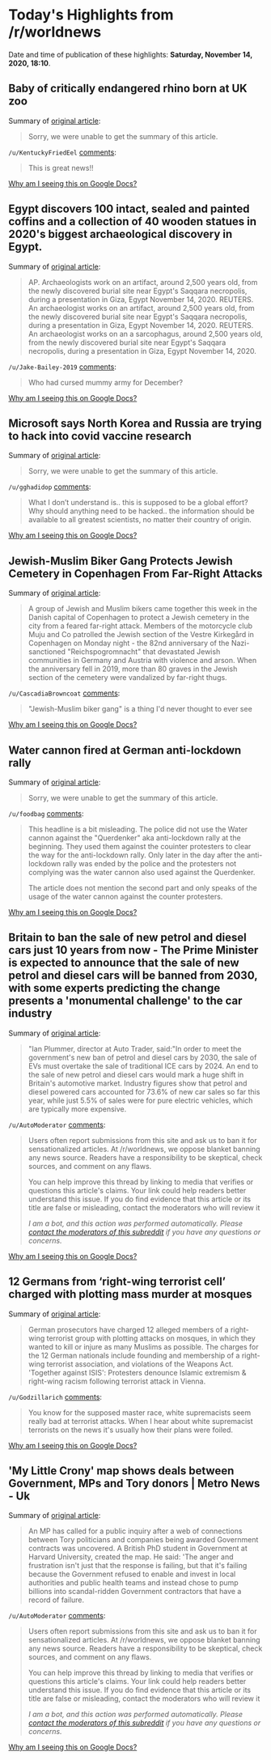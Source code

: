 # Today's Highlights from /r/worldnews

Date and time of publication of these highlights: **Saturday, November 14, 2020, 18:10**.

## Baby of critically endangered rhino born at UK zoo

Summary of [original article](https://newseu.cgtn.com/news/2020-11-15/Baby-of-critically-endangered-rhino-born-at-UK-zoo-Vqhz56jNNS/index.html):

> Sorry, we were unable to get the summary of this article.

`/u/KentuckyFriedEel` [comments](https://www.reddit.com/r/worldnews/comments/ju7qt6/baby_of_critically_endangered_rhino_born_at_uk_zoo/):

> This is great news!!

[Why am I seeing this on Google Docs?](https://docs.google.com/document/d/1Dc6We63vOXIZsc0op-Bt4abqkYjXzOigalQqFxmvvbM/edit?usp=sharing)

## Egypt discovers 100 intact, sealed and painted coffins and a collection of 40 wooden statues in 2020's biggest archaeological discovery in Egypt.

Summary of [original article](http://english.ahram.org.eg/NewsContent/9/40/393774/Heritage/Ancient-Egypt/Egypt-announces-the-biggest-archaeological-discove.aspx):

> AP. Archaeologists work on an artifact, around 2,500 years old, from the newly discovered burial site near Egypt's Saqqara necropolis, during a presentation in Giza, Egypt November 14, 2020. REUTERS. An archaeologist works on an artifact, around 2,500 years old, from the newly discovered burial site near Egypt's Saqqara necropolis, during a presentation in Giza, Egypt November 14, 2020. REUTERS. An archaeologist works on an a sarcophagus, around 2,500 years old, from the newly discovered burial site near Egypt's Saqqara necropolis, during a presentation in Giza, Egypt November 14, 2020.

`/u/Jake-Bailey-2019` [comments](https://www.reddit.com/r/worldnews/comments/ju1u0d/egypt_discovers_100_intact_sealed_and_painted/):

> Who had cursed mummy army for December?

[Why am I seeing this on Google Docs?](https://docs.google.com/document/d/1Dc6We63vOXIZsc0op-Bt4abqkYjXzOigalQqFxmvvbM/edit?usp=sharing)

## Microsoft says North Korea and Russia are trying to hack into covid vaccine research

Summary of [original article](https://www.folkspaper.com/topic/microsoft-says-north-korea-and-russia-are-trying-to-hack-into-covid-vaccine-research-5696341709684736.html):

> Sorry, we were unable to get the summary of this article.

`/u/gghadidop` [comments](https://www.reddit.com/r/worldnews/comments/ju12ca/microsoft_says_north_korea_and_russia_are_trying/):

> What I don’t understand is.. this is supposed to be a global effort? Why should anything need to be hacked.. the information should be available to all greatest scientists, no matter their country of origin.

[Why am I seeing this on Google Docs?](https://docs.google.com/document/d/1Dc6We63vOXIZsc0op-Bt4abqkYjXzOigalQqFxmvvbM/edit?usp=sharing)

## Jewish-Muslim Biker Gang Protects Jewish Cemetery in Copenhagen From Far-Right Attacks

Summary of [original article](https://www.algemeiner.com/2020/11/13/jewish-muslim-biker-gang-protects-jewish-cemetery-in-copenhagen-from-far-right-attacks/):

> A group of Jewish and Muslim bikers came together this week in the Danish capital of Copenhagen to protect a Jewish cemetery in the city from a feared far-right attack. Members of the motorcycle club Muju and Co patrolled the Jewish section of the Vestre Kirkegård in Copenhagen on Monday night - the 82nd anniversary of the Nazi-sanctioned "Reichspogromnacht" that devastated Jewish communities in Germany and Austria with violence and arson. When the anniversary fell in 2019, more than 80 graves in the Jewish section of the cemetery were vandalized by far-right thugs.

`/u/CascadiaBrowncoat` [comments](https://www.reddit.com/r/worldnews/comments/jubra5/jewishmuslim_biker_gang_protects_jewish_cemetery/):

> "Jewish-Muslim biker gang" is a thing I'd never thought to ever see

[Why am I seeing this on Google Docs?](https://docs.google.com/document/d/1Dc6We63vOXIZsc0op-Bt4abqkYjXzOigalQqFxmvvbM/edit?usp=sharing)

## Water cannon fired at German anti-lockdown rally

Summary of [original article](https://uk.mobile.reuters.com/article/UKNews1/idUKKBN27U0KS):

> Sorry, we were unable to get the summary of this article.

`/u/foodbag` [comments](https://www.reddit.com/r/worldnews/comments/ju6tqs/water_cannon_fired_at_german_antilockdown_rally/):

> This headline is a bit misleading. The police did not use the Water cannon against the "Querdenker" aka anti-lockdown rally at the beginning. They used them against the couinter protesters to clear the way for the anti-lockdown rally. Only later in the day after the anti-lockdown rally was ended by the police and the protesters not complying was the water cannon also used against the Querdenker.
> 
> 
> 
> The article does not mention the second part and only speaks of the usage of the water cannon against the counter protesters.

[Why am I seeing this on Google Docs?](https://docs.google.com/document/d/1Dc6We63vOXIZsc0op-Bt4abqkYjXzOigalQqFxmvvbM/edit?usp=sharing)

## Britain to ban the sale of new petrol and diesel cars just 10 years from now - The Prime Minister is expected to announce that the sale of new petrol and diesel cars will be banned from 2030, with some experts predicting the change presents a 'monumental challenge' to the car industry

Summary of [original article](https://www.mirror.co.uk/news/politics/britain-ban-sale-new-petrol-23010157):

> "Ian Plummer, director at Auto Trader, said:"In order to meet the government's new ban of petrol and diesel cars by 2030, the sale of EVs must overtake the sale of traditional ICE cars by 2024. An end to the sale of new petrol and diesel cars would mark a huge shift in Britain's automotive market. Industry figures show that petrol and diesel powered cars accounted for 73.6% of new car sales so far this year, while just 5.5% of sales were for pure electric vehicles, which are typically more expensive.

`/u/AutoModerator` [comments](https://www.reddit.com/r/worldnews/comments/ju4juh/britain_to_ban_the_sale_of_new_petrol_and_diesel/):

> Users often report submissions from this site and ask us to ban it for sensationalized articles. At /r/worldnews, we oppose blanket banning any news source. Readers have a responsibility to be skeptical, check sources, and comment on any flaws.
> 
> You can help improve this thread by linking to media that verifies or questions this article's claims. Your link could help readers better understand this issue. If you do find evidence that this article or its title are false or misleading, contact the moderators who will review it
> 
> *I am a bot, and this action was performed automatically. Please [contact the moderators of this subreddit](/message/compose/?to=/r/worldnews) if you have any questions or concerns.*

[Why am I seeing this on Google Docs?](https://docs.google.com/document/d/1Dc6We63vOXIZsc0op-Bt4abqkYjXzOigalQqFxmvvbM/edit?usp=sharing)

## 12 Germans from ‘right-wing terrorist cell’ charged with plotting mass murder at mosques

Summary of [original article](https://www.rt.com/news/506637-germany-plot-murder-mosques/):

> German prosecutors have charged 12 alleged members of a right-wing terrorist group with plotting attacks on mosques, in which they wanted to kill or injure as many Muslims as possible. The charges for the 12 German nationals include founding and membership of a right-wing terrorist association, and violations of the Weapons Act. 'Together against ISIS': Protesters denounce Islamic extremism & right-wing racism following terrorist attack in Vienna.

`/u/Godzillarich` [comments](https://www.reddit.com/r/worldnews/comments/ju8j3f/12_germans_from_rightwing_terrorist_cell_charged/):

> You know for the supposed master race, white supremacists seem really bad at terrorist attacks. When I hear about white supremacist terrorists on the news it's usually how their plans were foiled.

[Why am I seeing this on Google Docs?](https://docs.google.com/document/d/1Dc6We63vOXIZsc0op-Bt4abqkYjXzOigalQqFxmvvbM/edit?usp=sharing)

## 'My Little Crony' map shows deals between Government, MPs and Tory donors | Metro News - Uk

Summary of [original article](https://metro.co.uk/2020/11/13/my-little-crony-map-shows-deals-between-government-mps-and-tory-donors-13587900/):

> An MP has called for a public inquiry after a web of connections between Tory politicians and companies being awarded Government contracts was uncovered. A British PhD student in Government at Harvard University, created the map. He said: 'The anger and frustration isn't just that the response is failing, but that it's failing because the Government refused to enable and invest in local authorities and public health teams and instead chose to pump billions into scandal-ridden Government contractors that have a record of failure.

`/u/AutoModerator` [comments](https://www.reddit.com/r/worldnews/comments/ju0hz9/my_little_crony_map_shows_deals_between/):

> Users often report submissions from this site and ask us to ban it for sensationalized articles. At /r/worldnews, we oppose blanket banning any news source. Readers have a responsibility to be skeptical, check sources, and comment on any flaws.
> 
> You can help improve this thread by linking to media that verifies or questions this article's claims. Your link could help readers better understand this issue. If you do find evidence that this article or its title are false or misleading, contact the moderators who will review it
> 
> *I am a bot, and this action was performed automatically. Please [contact the moderators of this subreddit](/message/compose/?to=/r/worldnews) if you have any questions or concerns.*

[Why am I seeing this on Google Docs?](https://docs.google.com/document/d/1Dc6We63vOXIZsc0op-Bt4abqkYjXzOigalQqFxmvvbM/edit?usp=sharing)

